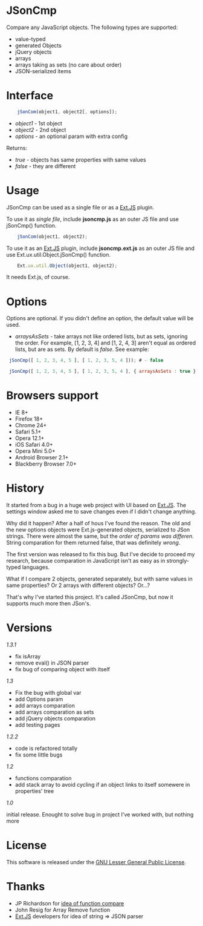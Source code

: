 JSonCmp
=======

Compare any JavaScript objects. The following types are supported:

- value-typed
- generated Objects
- jQuery objects
- arrays
- arrays taking as sets (no care about order)
- JSON-serialized items

Interface
====

```javascript
	jSonCom(object1, object2[, options]);
```

- *object1* - 1st object
- *object2* - 2nd object
- *options* - an optional param with extra config

Returns:
- *true* - objects has same properties with same values
- *false* - they are different

Usage
====

JSonCmp can be used as a single file or as a [Ext.JS](http://www.sencha.com/products/extjs) plugin.

To use it as *single file*, include **jsoncmp.js** as an outer JS file and use jSonCmp() function.

```javascript
	jSonCom(object1, object2);
```

To use it as an [Ext.JS](http://www.sencha.com/products/extjs) plugin, include **jsoncmp.ext.js** as an outer JS file and use  Ext.ux.util.Object.jSonCmp() function.

```javascript
	Ext.ux.util.Object(object1, object2);
```

It needs Ext.js, of course.

Options
====
Options are optional. If you didn't define an option, the default value will be used.

+ *arraysAsSets* - take arrays not like ordered lists, but as sets, ignoring the order. For example, [1, 2, 3, 4] and [1, 2, 4, 3] aren't equal as ordered lists, but are as sets. By default is *false*.
  See example:

```javascript
 jSonCmp([ 1, 2, 3, 4, 5 ], [ 1, 2, 3, 5, 4 ])); # - false

 jSonCmp([ 1, 2, 3, 4, 5 ], [ 1, 2, 3, 5, 4 ], { arraysAsSets : true })); # - true
```

Browsers support
===

+ IE 8+
+ Firefox 18+
+ Chrome 24+
+ Safari 5.1+
+ Opera 12.1+
+ iOS Safari 4.0+
+ Opera Mini 5.0+
+ Android Browser 2.1+
+ Blackberry Browser 7.0+

History
====
It started from a bug in a huge web project with UI based on [Ext.JS](http://www.sencha.com/products/extjs). The settings window asked me to save changes even if I didn't change anything.

Why did it happen? After a half of hous I've found the reason. The old and the new options objects were Ext.js-generated objects, serialized to JSon strings. There were almost the same, but the *order of params was differen*. String comparation for them returned false, that was definitely *wrong*.

The first version was released to fix this bug. But I've decide to proceed my research, because comparation in JavaScript isn't as easy as in strongly-typed languages.

What if I compare 2 objects, generated separately, but with same values in same properties? Or 2 arrays with different objects? Or...?

That's why I've started this project. It's called JSonCmp, but now it supports much more then JSon's.

Versions
====

*1.3.1*

+ fix isArray
+ remove eval() in JSON parser
+ fix bug of comparing object with itself

*1.3*

+ Fix the bug with global var
+ add Options param
+ add arrays comparation
+ add arrays comparation as sets
+ add jQuery objects comparation
+ add testing pages

*1.2.2*

+ code is refactored totally
+ fix some little bugs

*1.2*

+ functions comparation
+ add stack array to avoid cycling if an object links to itself somewere in properties' tree

*1.0*

initial release. Enought to solve bug in project I've worked with, but nothing more


License
====

This software is released under the [GNU Lesser General Public License](http://www.gnu.org/copyleft/lesser.html).

Thanks
====

- JP Richardson for [idea of function compare](http://procbits.com/2012/01/19/comparing-two-javascript-objects/)
- John Resig for Array Remove function
- [Ext.JS](http://www.sencha.com/products/extjs) developers for idea of string => JSON parser
